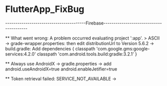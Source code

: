 # FlutterApp_FixBug

----------------------------------------Firebase----------------------------------------

** What went wrong: A problem occurred evaluating project ':app'. > ASCII
	-> grade-wrapper.properties: then edit distributionUrl to Version 5.6.2
	-> build.gradle: Add dependencies {
					classpath 'com.google.gms:google-services:4.2.0'
					classpath 'com.android.tools.build:gradle:3.2.1'
					  }

** Always use AndroidX
	-> gradle.properties -> add 
		android.useAndroidX=true
		android.enableJetifier=true


** Token retrieval failed: SERVICE_NOT_AVAILABLE
	-> 
